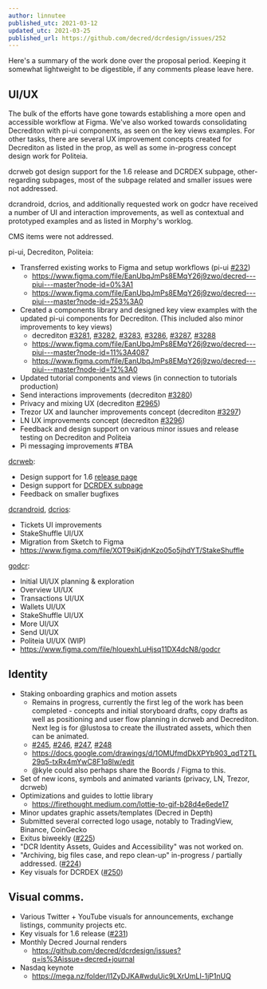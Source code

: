 ```yaml
---
author: linnutee
published_utc: 2021-03-12
updated_utc: 2021-03-25
published_url: https://github.com/decred/dcrdesign/issues/252
---
```


Here's a summary of the work done over the proposal period. Keeping it somewhat lightweight to be digestible, if any comments please leave here.

## UI/UX

The bulk of the efforts have gone towards establishing a more open and accessible workflow at Figma. We've also worked towards consolidating Decrediton with pi-ui components, as seen on the key views examples. For other tasks, there are several UX improvement concepts created for Decrediton as listed in the prop, as well as some in-progress concept design work for Politeia.

dcrweb got design support for the 1.6 release and DCRDEX subpage, other-regarding subpages, most of the subpage related and smaller issues were not addressed.

dcrandroid, dcrios, and additionally requested work on godcr have received a number of UI and interaction improvements, as well as contextual and prototyped examples and as listed in Morphy's worklog.

CMS items were not addressed.

pi-ui, Decrediton, Politeia:

- Transferred existing works to Figma and setup workflows (pi-ui [#232](https://github.com/decred/pi-ui/issues/323))
  - https://www.figma.com/file/EanUbqJmPs8EMqY26j9zwo/decred---piui---master?node-id=0%3A1
  - https://www.figma.com/file/EanUbqJmPs8EMqY26j9zwo/decred---piui---master?node-id=253%3A0
- Created a components library and designed key view examples with the updated pi-ui components for Decrediton. (This included also minor improvements to key views)
  - decrediton [#3281](https://github.com/decred/decrediton/issues/3281), [#3282](https://github.com/decred/decrediton/issues/3282), [#3283](https://github.com/decred/decrediton/issues/3283), [#3286](https://github.com/decred/decrediton/issues/3286), [#3287](https://github.com/decred/decrediton/issues/3287), [#3288](https://github.com/decred/decrediton/issues/3288)
  - https://www.figma.com/file/EanUbqJmPs8EMqY26j9zwo/decred---piui---master?node-id=11%3A4087
  - https://www.figma.com/file/EanUbqJmPs8EMqY26j9zwo/decred---piui---master?node-id=12%3A0
- Updated tutorial components and views (in connection to tutorials production)
- Send interactions improvements (decrediton [#3280](https://github.com/decred/decrediton/issues/3280))
- Privacy and mixing UX (decrediton [#2965](https://github.com/decred/decrediton/issues/2965))
- Trezor UX and launcher improvements concept (decrediton [#3297](https://github.com/decred/decrediton/issues/3297))
- LN UX improvements concept (decrediton [#3296](https://github.com/decred/decrediton/issues/3296))
- Feedback and design support on various minor issues and release testing on Decrediton and Politeia
- Pi messaging improvements #TBA

[dcrweb](https://github.com/decred/dcrweb):

- Design support for 1.6 [release page](https://decred.org/release/)
- Design support for [DCRDEX subpage](https://dex.decred.org/)
- Feedback on smaller bugfixes

[dcrandroid](https://github.com/planetdecred/dcrandroid), [dcrios](https://github.com/planetdecred/dcrios):

- Tickets UI improvements
- StakeShuffle UI/UX
- Migration from Sketch to Figma
- https://www.figma.com/file/XOT9siKjdnKzo05o5jhdYT/StakeShuffle

[godcr](https://github.com/planetdecred/godcr):

- Initial UI/UX planning & exploration
- Overview UI/UX
- Transactions UI/UX
- Wallets UI/UX
- StakeShuffle UI/UX
- More UI/UX
- Send UI/UX
- Politeia UI/UX (WIP)
- https://www.figma.com/file/hlouexhLuHjsq11DX4dcN8/godcr

## Identity

- Staking onboarding graphics and motion assets
  - Remains in progress, currently the first leg of the work has been completed - concepts and initial storyboard drafts, copy drafts as well as positioning and user flow planning in dcrweb and Decrediton. Next leg is for @lustosa to create the illustrated assets, which then can be animated.
  - [#245](https://github.com/decred/dcrdesign/issues/245), [#246](https://github.com/decred/dcrdesign/issues/246), [#247](https://github.com/decred/dcrdesign/issues/247), [#248](https://github.com/decred/dcrdesign/issues/248)
  - https://docs.google.com/drawings/d/1OMUfmdDkXPYb903_qdT2TL29q5-txRx4mYwC8F1q8lw/edit
  - @kyle could also perhaps share the Boords / Figma to this.
- Set of new icons, symbols and animated variants (privacy, LN, Trezor, dcrweb)
- Optimizations and guides to lottie library
  - https://firethought.medium.com/lottie-to-gif-b28d4e6ede17
- Minor updates graphic assets/templates (Decred in Depth)
- Submitted several corrected logo usage, notably to TradingView, Binance, CoinGecko
- Exitus biweekly ([#225](https://github.com/decred/dcrdesign/issues/225))
- "DCR Identity Assets, Guides and Accessibility" was not worked on.
- "Archiving, big files case, and repo clean-up" in-progress / partially addressed. ([#224](https://github.com/decred/dcrdesign/issues/224))
- Key visuals for DCRDEX ([#250](https://github.com/decred/dcrdesign/issues/250))

## Visual comms.

- Various Twitter + YouTube visuals for announcements, exchange listings, community projects etc.
- Key visuals for 1.6 release ([#231](https://github.com/decred/dcrdesign/issues/231))
- Monthly Decred Journal renders
  - https://github.com/decred/dcrdesign/issues?q=is%3Aissue+decred+journal
- Nasdaq keynote
  - https://mega.nz/folder/l1ZyDJKA#wduUic9LXrUmLl-1jP1nUQ
